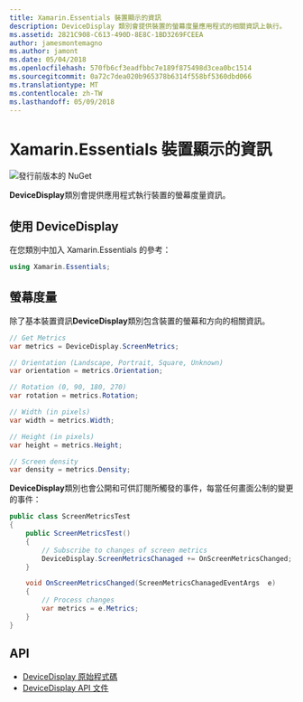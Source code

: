 ```yaml
---
title: Xamarin.Essentials 裝置顯示的資訊
description: DeviceDisplay 類別會提供裝置的螢幕度量應用程式的相關資訊上執行。
ms.assetid: 2821C908-C613-490D-8E8C-1BD3269FCEEA
author: jamesmontemagno
ms.author: jamont
ms.date: 05/04/2018
ms.openlocfilehash: 570fb6cf3eadfbbc7e189f875498d3cea0bc1514
ms.sourcegitcommit: 0a72c7dea020b965378b6314f558bf5360dbd066
ms.translationtype: MT
ms.contentlocale: zh-TW
ms.lasthandoff: 05/09/2018
---
```

# <a name="xamarinessentials-device-display-information"></a>Xamarin.Essentials 裝置顯示的資訊

![發行前版本的 NuGet](~/media/shared/pre-release.png)

**DeviceDisplay**類別會提供應用程式執行裝置的螢幕度量資訊。

## <a name="using-devicedisplay"></a>使用 DeviceDisplay

在您類別中加入 Xamarin.Essentials 的參考：

```csharp
using Xamarin.Essentials;
```

## <a name="screen-metrics"></a>螢幕度量

除了基本裝置資訊**DeviceDisplay**類別包含裝置的螢幕和方向的相關資訊。

```csharp
// Get Metrics
var metrics = DeviceDisplay.ScreenMetrics;

// Orientation (Landscape, Portrait, Square, Unknown)
var orientation = metrics.Orientation;

// Rotation (0, 90, 180, 270)
var rotation = metrics.Rotation;

// Width (in pixels)
var width = metrics.Width;

// Height (in pixels)
var height = metrics.Height;

// Screen density
var density = metrics.Density;
```

**DeviceDisplay**類別也會公開和可供訂閱所觸發的事件，每當任何畫面公制的變更的事件：

```csharp
public class ScreenMetricsTest
{
    public ScreenMetricsTest()
    {
        // Subscribe to changes of screen metrics
        DeviceDisplay.ScreenMetricsChanaged += OnScreenMetricsChanged;
    }

    void OnScreenMetricsChanged(ScreenMetricsChanagedEventArgs  e)
    {
        // Process changes
        var metrics = e.Metrics;
    }
}
```

## <a name="api"></a>API

- [DeviceDisplay 原始程式碼](https://github.com/xamarin/Essentials/tree/master/Essentials/DeviceDisplay)
- [DeviceDisplay API 文件](xref:Xamarin.Essentials.DeviceDisplay)
